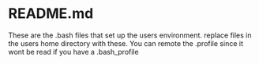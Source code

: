 # README.md

These are the .bash files that set up the users environment. replace files in the users home directory with these.
You can remote the .profile since it wont be read if you have a .bash_profile
